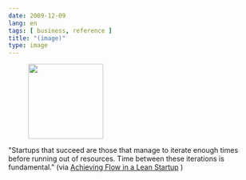 ```yaml
---
date: 2009-12-09
lang: en
tags: [ business, reference ]
title: "(image)"
type: image
---
```


<figure>
<a
href="https://hugo.ferreira.cc/startups-that-succeed-are-those-that-manage-to/attachment/1185/"
rel="attachment"><img
src="/wp-content/uploads/2009/12/tumblr_kudwy7nmXr1qz82meo1_400-150x150.jpg"
srcset="/wp-content/uploads/2009/12/tumblr_kudwy7nmXr1qz82meo1_400-150x150.jpg 150w, /wp-content/uploads/2009/12/tumblr_kudwy7nmXr1qz82meo1_400.jpg 250w"
sizes="(max-width: 150px) 100vw, 150px" width="150" height="150" /></a></figure>

"Startups that succeed are those that manage to iterate enough times
before running out of resources. Time between these iterations is
fundamental." (via [Achieving Flow in a Lean
Startup](http://www.ashmaurya.com/2009/12/achieving-flow-in-a-lean-startup/)
)

